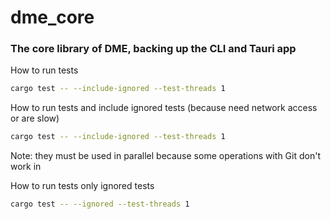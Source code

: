 # dme_core
### The core library of DME, backing up the CLI and Tauri app

How to run tests
```sh
cargo test -- --include-ignored --test-threads 1
```

How to run tests and include ignored tests (because need network access or are slow)
```sh
cargo test -- --include-ignored --test-threads 1
```
Note: they must be used in parallel because some operations with Git don't work in 


How to run tests only ignored tests
```sh
cargo test -- --ignored --test-threads 1
```
